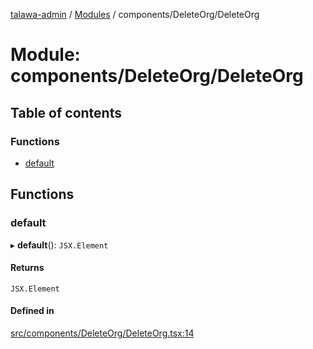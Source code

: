 [talawa-admin](../README.md) / [Modules](../modules.md) / components/DeleteOrg/DeleteOrg

# Module: components/DeleteOrg/DeleteOrg

## Table of contents

### Functions

- [default](components_DeleteOrg_DeleteOrg.md#default)

## Functions

### default

▸ **default**(): `JSX.Element`

#### Returns

`JSX.Element`

#### Defined in

[src/components/DeleteOrg/DeleteOrg.tsx:14](https://github.com/Anvita0305/talawa-admin/blob/9600608/src/components/DeleteOrg/DeleteOrg.tsx#L14)
